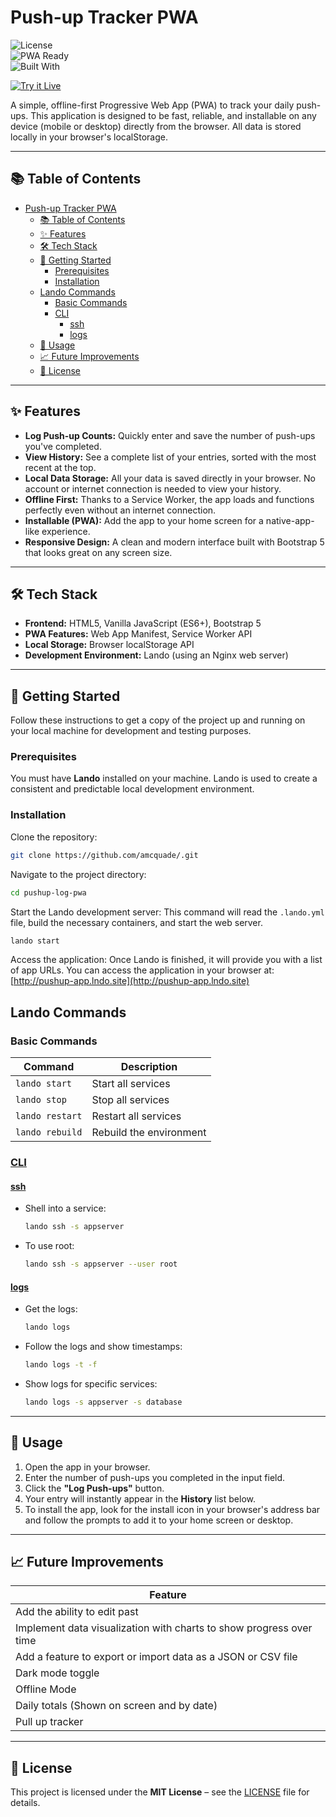 # Push-up Tracker PWA

![License](https://img.shields.io/badge/license-MIT-green)  
![PWA Ready](https://img.shields.io/badge/PWA-ready-blue)  
![Built With](https://img.shields.io/badge/built%20with-Lando-orange)

[![Try it Live](https://img.shields.io/badge/Try%20it%20Live-Click%20Here-blue?style=for-the-badge)](https://amcquade.github.io/pushup-log-pwa/)


A simple, offline-first Progressive Web App (PWA) to track your daily push-ups. This application is designed to be fast, reliable, and installable on any device (mobile or desktop) directly from the browser. All data is stored locally in your browser's localStorage.

---

## 📚 Table of Contents
- [Push-up Tracker PWA](#push-up-tracker-pwa)
  - [📚 Table of Contents](#-table-of-contents)
  - [✨ Features](#-features)
  - [🛠️ Tech Stack](#️-tech-stack)
  - [🚀 Getting Started](#-getting-started)
    - [Prerequisites](#prerequisites)
    - [Installation](#installation)
  - [Lando Commands](#lando-commands)
    - [Basic Commands](#basic-commands)
    - [CLI](#cli)
      - [ssh](#ssh)
      - [logs](#logs)
  - [📖 Usage](#-usage)
  - [📈 Future Improvements](#-future-improvements)
  - [📄 License](#-license)

---

## ✨ Features
- **Log Push-up Counts:** Quickly enter and save the number of push-ups you've completed.
- **View History:** See a complete list of your entries, sorted with the most recent at the top.
- **Local Data Storage:** All your data is saved directly in your browser. No account or internet connection is needed to view your history.
- **Offline First:** Thanks to a Service Worker, the app loads and functions perfectly even without an internet connection.
- **Installable (PWA):** Add the app to your home screen for a native-app-like experience.
- **Responsive Design:** A clean and modern interface built with Bootstrap 5 that looks great on any screen size.

---

## 🛠️ Tech Stack
- **Frontend:** HTML5, Vanilla JavaScript (ES6+), Bootstrap 5  
- **PWA Features:** Web App Manifest, Service Worker API  
- **Local Storage:** Browser localStorage API  
- **Development Environment:** Lando (using an Nginx web server)  

---

## 🚀 Getting Started
Follow these instructions to get a copy of the project up and running on your local machine for development and testing purposes.

### Prerequisites
You must have **Lando** installed on your machine. Lando is used to create a consistent and predictable local development environment.

### Installation
Clone the repository:
```bash
git clone https://github.com/amcquade/.git
````

Navigate to the project directory:

```bash
cd pushup-log-pwa
```

Start the Lando development server:
This command will read the `.lando.yml` file, build the necessary containers, and start the web server.

```bash
lando start
```

Access the application:
Once Lando is finished, it will provide you with a list of app URLs. You can access the application in your browser at:
[http://pushup-app.lndo.site](http://pushup-app.lndo.site)

## Lando Commands

### Basic Commands

| Command         | Description             |
|-----------------|-------------------------|
| `lando start`   | Start all services      |
| `lando stop`    | Stop all services       |
| `lando restart` | Restart all services    |
| `lando rebuild` | Rebuild the environment |

### [CLI](https://docs.lando.dev/cli/)

#### [ssh](https://docs.lando.dev/cli/ssh)

- Shell into a service:
  ```bash
  lando ssh -s appserver
  ```
- To use root:
  ```bash
  lando ssh -s appserver --user root
  ```

#### [logs](https://docs.lando.dev/cli/logs.html)

- Get the logs:
  ```bash
  lando logs
  ```
- Follow the logs and show timestamps:
  ```bash
  lando logs -t -f
  ```
- Show logs for specific services:
  ```bash
  lando logs -s appserver -s database
  ```

---

## 📖 Usage

1. Open the app in your browser.
2. Enter the number of push-ups you completed in the input field.
3. Click the **"Log Push-ups"** button.
4. Your entry will instantly appear in the **History** list below.
5. To install the app, look for the install icon in your browser's address bar and follow the prompts to add it to your home screen or desktop.

---

## 📈 Future Improvements

| Feature                                                             |
|---------------------------------------------------------------------|
| Add the ability to edit past                                        |
| Implement data visualization with charts to show progress over time |
| Add a feature to export or import data as a JSON or CSV file        |
| Dark mode toggle                                                    |
| Offline Mode                                                        |
| Daily totals (Shown on screen and by date)                          |
| Pull up tracker                                                     |

---

## 📄 License

This project is licensed under the **MIT License** – see the [LICENSE](LICENSE) file for details.
